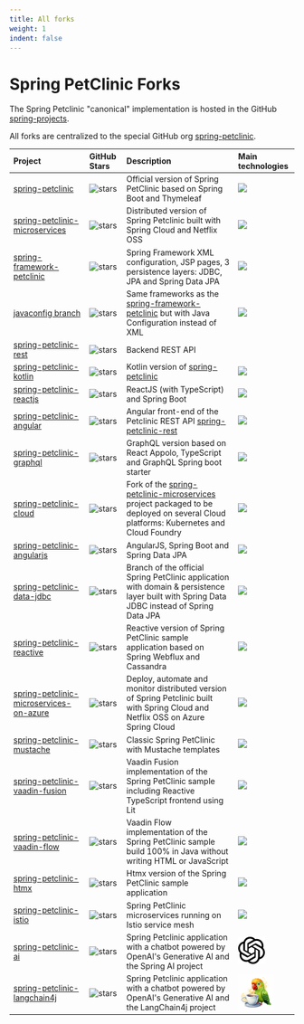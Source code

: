 ```yaml
---
title: All forks
weight: 1
indent: false
---
```


# Spring PetClinic Forks

The Spring Petclinic "canonical" implementation is hosted in the GitHub [spring-projects](https://github.com/spring-projects/spring-petclinic).

All forks are centralized to the special GitHub org [spring-petclinic](https://github.com/spring-petclinic).


| Project                                   | GitHub Stars                                                                                                                       | Description                                                                                                                                | Main technologies                        |
|:------------------------------------------|:-----------------------------------------------------------------------------------------------------------------------------------|:-------------------------------------------------------------------------------------------------------------------------------------------|:-----------------------------------------|
| [spring-petclinic]                        | ![stars](https://img.shields.io/github/stars/spring-projects/spring-petclinic.svg?style=social&label=Star)                         | Official version of Spring PetClinic based on Spring Boot and Thymeleaf                                                                    | ![](../images/icon-spring-boot.png)      |
| [spring-petclinic-microservices]          | ![stars](https://img.shields.io/github/stars/spring-petclinic/spring-petclinic-microservices.svg?style=social&label=Star)          | Distributed version of Spring Petclinic built with Spring Cloud and Netflix OSS                                                            | ![](../images/icon-spring-cloud.png)     |
| [spring-framework-petclinic]              | ![stars](https://img.shields.io/github/stars/spring-petclinic/spring-framework-petclinic.svg?style=social&label=Star)              | Spring Framework XML configuration, JSP pages, 3 persistence layers: JDBC, JPA and Spring Data JPA                                         | ![](../images/icon-spring-framework.png) |
| [javaconfig branch]                       | ![stars](https://img.shields.io/github/stars/spring-petclinic/spring-framework-petclinic.svg?style=social&label=Star)              | Same frameworks as the [spring-framework-petclinic][] but with Java Configuration instead of XML                                           | ![](../images/icon-spring-framework.png) |
| [spring-petclinic-rest]                   | ![stars](https://img.shields.io/github/stars/spring-petclinic/spring-petclinic-rest.svg?style=social&label=Star)                   | Backend REST API                                                                                                                           |                                          |
| [spring-petclinic-kotlin]                 | ![stars](https://img.shields.io/github/stars/spring-petclinic/spring-petclinic-kotlin.svg?style=social&label=Star)                 | Kotlin version of [spring-petclinic][]                                                                                                     | ![](../images/icon-kotlin.png)           |
| [spring-petclinic-reactjs]                | ![stars](https://img.shields.io/github/stars/spring-petclinic/spring-petclinic-reactjs.svg?style=social&label=Star)                | ReactJS (with TypeScript) and Spring Boot                                                                                                  | ![](../images/icon-react.png)            |
| [spring-petclinic-angular]                | ![stars](https://img.shields.io/github/stars/spring-petclinic/spring-petclinic-angular.svg?style=social&label=Star)                | Angular front-end of the Petclinic REST API [spring-petclinic-rest][]                                                                      | ![](../images/icon-angular.png)          |
| [spring-petclinic-graphql]                | ![stars](https://img.shields.io/github/stars/spring-petclinic/spring-petclinic-graphql.svg?style=social&label=Star)                | GraphQL version based on React Appolo, TypeScript and GraphQL Spring boot starter                                                          | ![](../images/icon-graphql.png)          |
| [spring-petclinic-cloud]                  | ![stars](https://img.shields.io/github/stars/spring-petclinic/spring-petclinic-cloud.svg?style=social&label=Star)                  | Fork of the [spring-petclinic-microservices] project packaged to be deployed on several Cloud platforms: Kubernetes and Cloud Foundry      | ![](../images/icon-kubernetes.png)       |
| [spring-petclinic-angularjs]              | ![stars](https://img.shields.io/github/stars/spring-petclinic/spring-petclinic-angularjs.svg?style=social&label=Star)              | AngularJS, Spring Boot and Spring Data JPA                                                                                                 | ![](../images/icon-angularjs.png)        |
| [spring-petclinic-data-jdbc]              | ![stars](https://img.shields.io/github/stars/spring-petclinic/spring-petclinic-data-jdbc.svg?style=social&label=Star)              | Branch of the official Spring PetClinic application with domain & persistence layer built with Spring Data JDBC instead of Spring Data JPA | ![](../images/icon-spring-boot.png)      |
| [spring-petclinic-reactive]               | ![stars](https://img.shields.io/github/stars/spring-petclinic/spring-petclinic-reactive.svg?style=social&label=Star)               | Reactive version of Spring PetClinic sample application based on Spring Webflux and Cassandra                                              | ![](../images/icon-cassandra.png)        |
| [spring-petclinic-microservices-on-azure] | ![stars](https://img.shields.io/github/stars/azure-samples/spring-petclinic-microservices.svg?style=social&label=Star)             | Deploy, automate and monitor distributed version of Spring Petclinic built with Spring Cloud and Netflix OSS on Azure Spring Cloud                                                            | ![](../images/icon-spring-cloud.png)     |
| [spring-petclinic-mustache]               | ![stars](https://img.shields.io/github/stars/spring-petclinic/spring-petclinic-mustache.svg?style=social&label=Star)               | Classic Spring PetClinic with Mustache templates                                                                                           | ![](../images/icon-mustache.png)         |
| [spring-petclinic-vaadin-fusion]          | ![stars](https://img.shields.io/github/stars/spring-petclinic/spring-petclinic-vaadin-fusion.svg?style=social&label=Star)          | Vaadin Fusion implementation of the Spring PetClinic sample including Reactive TypeScript frontend using Lit                               | ![](../images/icon-vaadin.png)           |
| [spring-petclinic-vaadin-flow]            | ![stars](https://img.shields.io/github/stars/spring-petclinic/spring-petclinic-vaadin-flow.svg?style=social&label=Star)            | Vaadin Flow implementation of the Spring PetClinic sample build 100% in Java without writing HTML or JavaScript                            | ![](../images/icon-vaadin.png)           |
| [spring-petclinic-htmx]                   | ![stars](https://img.shields.io/github/stars/spring-petclinic/spring-petclinic-htmx.svg?style=social&label=Star)                   | Htmx version of the Spring PetClinic sample application                                                                                    | ![](../images/htmx_logo.png)             |
| [spring-petclinic-istio]                  | ![stars](https://img.shields.io/github/stars/spring-petclinic/spring-petclinic-istio.svg?style=social&label=Star)                  | Spring PetClinic microservices running on Istio service mesh | ![](../images/icon-istio.png)            |
| [spring-petclinic-ai]                     | ![stars](https://img.shields.io/github/stars/spring-petclinic/spring-petclinic-ai.svg?style=social&label=Star)                     | Spring Petclinic application with a chatbot powered by OpenAI's Generative AI and the Spring AI project | ![](../images/icon-openai.svg)           |
| [spring-petclinic-langchain4j]            | ![stars](https://img.shields.io/github/stars/spring-petclinic/spring-petclinic-langchain4j.svg?style=social&label=Star)            | Spring Petclinic application with a chatbot powered by OpenAI's Generative AI and the LangChain4j project | ![](../images/icon-langchain4j.png)           |



[spring-petclinic]: https://github.com/spring-projects/spring-petclinic
[spring-framework-petclinic]: https://github.com/spring-petclinic/spring-framework-petclinic
[spring-petclinic-angularjs]: https://github.com/spring-petclinic/spring-petclinic-angularjs 
[javaconfig branch]: https://github.com/spring-petclinic/spring-framework-petclinic/tree/javaconfig
[spring-petclinic-angular]: https://github.com/spring-petclinic/spring-petclinic-angular
[spring-petclinic-data-jdbc]: https://github.com/spring-petclinic/spring-petclinic-data-jdbc
[spring-petclinic-microservices]: https://github.com/spring-petclinic/spring-petclinic-microservices
[spring-petclinic-microservices-on-azure]: https://github.com/azure-samples/spring-petclinic-microservices
[spring-petclinic-reactjs]: https://github.com/spring-petclinic/spring-petclinic-reactjs
[spring-petclinic-graphql]: https://github.com/spring-petclinic/spring-petclinic-graphql
[spring-petclinic-kotlin]: https://github.com/spring-petclinic/spring-petclinic-kotlin
[spring-petclinic-rest]: https://github.com/spring-petclinic/spring-petclinic-rest
[spring-petclinic-cloud]: https://github.com/spring-petclinic/spring-petclinic-cloud
[spring-petclinic-reactive]: https://github.com/spring-petclinic/spring-petclinic-reactive
[spring-petclinic-mustache]: https://github.com/spring-petclinic/spring-petclinic-mustache
[spring-petclinic-vaadin-fusion]: https://github.com/spring-petclinic/spring-petclinic-vaadin-fusion
[spring-petclinic-vaadin-flow]: https://github.com/spring-petclinic/spring-petclinic-vaadin-flow
[spring-petclinic-htmx]: https://github.com/spring-petclinic/spring-petclinic-htmx
[spring-petclinic-istio]: https://github.com/spring-petclinic/spring-petclinic-istio
[spring-petclinic-ai]: https://github.com/spring-petclinic/spring-petclinic-ai
[spring-petclinic-langchain4j]: https://github.com/spring-petclinic/spring-petclinic-langchain4j

